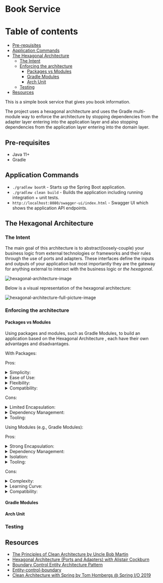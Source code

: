 # Book Service
# Table of contents
* [Pre-requisites](#pre-requisites)
* [Application Commands](#application-commands)
* [The Hexagonal Architecture](#the-hexagonal-architecture)
  * [The Intent](#the-intent)
  * [Enforcing the architecture](#enforcing-the-architecture)
    * [Packages vs Modules](#packages-vs-modules)
    * [Gradle Modules](#gradle-modules)
    * [Arch Unit](#arch-unit)
  * [Testing](#testing)
* [Resources](#resources)

This is a simple book service that gives you book information.

The project uses a hexagonal architecture and uses the Gradle multi-module way to enforce the architecture by stopping
dependencies from the adapter layer entering into the application layer and also stopping dependencies from the
application layer entering into the domain layer.

## Pre-requisites

* Java 11+
* Gradle

## Application Commands
* `./gradlew bootR` - Starts up the Spring Boot application.
* `./gradlew clean build` - Builds the application including running integration + unit tests.
* `http://localhost:8080/swagger-ui/index.html` - Swagger UI which shows the application API endpoints.

## The Hexagonal Architecture

### The Intent
The main goal of this architecture is to abstract(loosely-couple) your business logic from external technologies or
frameworks and their rules through the use of ports and adapters. These interfaces define the inputs and outputs of your
application but most importantly they are the gateway for anything external to interact with the business logic or _the
hexagonal_.

<img src="https://user-images.githubusercontent.com/29547780/192382644-89b26727-ee9b-467d-9487-823ac9f52e10.png" alt="hexagonal-architecture-image" title="hexagonal-architecture-image">

Below is a visual representation of the hexagonal architecture: 

<img src="https://user-images.githubusercontent.com/29547780/192381776-fbe649ea-6c3a-49a4-995d-5adbd19050b5.png" alt="hexagonal-architecture-full-picture-image">

### Enforcing the architecture

#### Packages vs Modules

Using packages and modules, such as Gradle Modules, to build an application based on the Hexagonal Architecture , each have their own advantages and disadvantages.

With Packages:

Pros:
<details>
    <summary>Simplicity:</summary> Using packages is straightforward and doesn't require additional tools or configuration. It's a native way of organizing code in many programming languages.
</details>
<details>
    <summary>
        Ease of Use:
    </summary>
    Developers are already familiar with packages, as they are a fundamental part of most programming languages. There's no need for them to learn a new tool or framework for managing modules.
</details>
<details> 
    <summary>
        Flexibility:
    </summary>
    Packages allow for a flexible organization of code. You can decide on your package structure based on the needs of your application.
</details>
<details>
    <summary>
        Compatibility:
    </summary>
    Packages work well with most development environments and tools, making it easier to integrate with existing workflows.
</details>

Cons:
<details>
    <summary>
        Limited Encapsulation:
    </summary>
    Packages may not provide as strong encapsulation as modules. In some languages, classes within the same package can access each other's internals, which can lead to accidental violations of architectural boundaries.
</details>
<details>
    <summary>
        Dependency Management:
    </summary>
    It can be challenging to manage dependencies between packages, especially in large and complex applications. Ensuring that dependencies flow in the correct direction can require careful discipline.
</details>
<details>
    <summary>
        Tooling:
    </summary>
    Some languages and development ecosystems may not provide strong tooling for enforcing architectural constraints when using packages alone.
</details>

Using Modules (e.g., Gradle Modules):

Pros:
<details>
    <summary>
        Strong Encapsulation:
    </summary>
    Modules often provide stronger encapsulation, allowing you to explicitly specify which classes and packages are accessible from outside the module. This can help enforce architectural boundaries more rigorously.
</details>
<details>
    <summary>
        Dependency Management:
    </summary> 
    Modules typically have more advanced dependency management capabilities, allowing you to explicitly declare module dependencies. This can make it easier to ensure that dependencies follow architectural rules.
</details>
<details>
    <summary>
        Isolation:
    </summary> 
    Modules can be built and tested independently, promoting isolation and better separation of concerns. This can lead to more modular and maintainable code.
</details>
<details>
    <summary>
        Tooling:
    </summary> 
    Some build tools, like Gradle, offer powerful module management and build capabilities, which can be useful for large-scale applications.
</details>

Cons:
<details>
    <summary>
        Complexity:
    </summary>
    Setting up and managing modules, especially in larger projects, can be more complex than using packages. It may require additional tooling and configuration.
</details>
<details>
    <summary>
        Learning Curve:
    </summary>
    Developers who are not familiar with module systems may need time to learn how to use them effectively.
</details>
<details>
    <summary>
        Compatibility:
    </summary>
    Some older or less widely used programming languages and environments may not support modules, making it less suitable for certain projects.
</details>

#### Gradle Modules

#### Arch Unit

### Testing

## Resources

* [The Principles of Clean Architecture by Uncle Bob Martin](https://www.youtube.com/watch?v=o_TH-Y78tt4)
* [Hexagonal Architecture (Ports and Adapters) with Alistair Cockburn](https://www.youtube.com/watch?v=AOIWUPjal60)
* [Boundary Control Entity Architecture Pattern](https://vaclavkosar.com/software/Boundary-Control-Entity-Architecture-The-Pattern-to-Structure-Your-Classes)
* [Entity-control-boundary](https://en.wikipedia.org/wiki/Entity-control-boundary)
* [Clean Architecture with Spring by Tom Hombergs @ Spring I/O 2019](https://www.youtube.com/watch?v=cPH5AiqLQTo)
